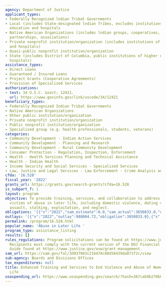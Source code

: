 ```yaml
---
agency: Department of Justice
applicant_types:
- Federally Recognized lndian Tribal Governments
- Local (includes State-designated lndian Tribes, excludes institutions of higher
  education and hospitals
- Native American Organizations (includes lndian groups, cooperatives, corporations,
  partnerships, associations)
- Private nonprofit institution/organization (includes institutions of higher education
  and hospitals)
- Quasi-public nonprofit institution/organization
- State (includes District of Columbia, public institutions of higher education and
  hospitals)
assistance_types:
- Direct Loans
- Guaranteed / Insured Loans
- Project Grants (Cooperative Agreements)
- Provision of Specialized Services
authorizations:
- text: 34 U.S.C. &sect; 12421.
  url: https://www.govinfo.gov/link/uscode/34/12421
beneficiary_types:
- Federally Recognized Indian Tribal Governments
- Native American Organizations
- Other public institution/organization
- Private nonprofit institution/organization
- Public nonprofit institution/organization
- Specialized group (e.g. health professionals, students, veterans)
categories:
- Community Development - Indian Action Services
- Community Development - Planning and Research
- Community Development - Rural Community Development
- Consumer Protection - Regulation, Inspection, Enforcement
- Health - Health Services Planning and Technical Assistance
- Health - Indian Health
- Income Security and Social Services - Specialized Services
- Law, Justice and Legal Services - Law Enforcement - Crime Analysis and Data
cfda: '16.528'
fiscal_year: '2022'
grants_url: https://grants.gov/search-grants?cfda=16.528
is_subpart_f: 1
layout: program
objective: To provide training, services, and collaboration to address the needs of
  victims of abuse in later life, including domestic violence, dating violence, sexual
  assault, stalking, exploitation, and neglect.
obligations: '[{"x":"2022","sam_estimate":0.0,"sam_actual":3650833.0,"usa_spending_actual":3563802.11},{"x":"2023","sam_estimate":5500000.0,"sam_actual":0.0,"usa_spending_actual":601348.75},{"x":"2024","sam_estimate":0.0,"sam_actual":0.0,"usa_spending_actual":-239998.73}]'
outlays: '[{"x":"2022","outlay":988004.72,"obligation":3650833.0},{"x":"2023","outlay":114856.7,"obligation":1480371.0},{"x":"2024","outlay":0.0,"obligation":0.0}]'
permalink: /program/16.528.html
popular_name: 'Abuse in Later Life '
program_type: assistance_listing
results: []
rules_regulations: Program solicitations can be found at https://www.justice.gov/ovw/how-to-apply-for-ovw-funding.
  Recipients must comply with the current version of the DOJ Financial Grants Management
  Guide found at https://www.justice.gov/ovw/grant-management.
sam_url: https://sam.gov/fal/3d937083c216478c80d58439da071f2c/view
sub-agency: Boards and Divisions Offices
tax_expenditures: null
title: Enhanced Training and Services to End Violence and Abuse of Women Later in
  Life
usaspending_url: https://www.usaspending.gov/search/?hash=367cab9b270b61f958b35b3551be24b1
---
```

